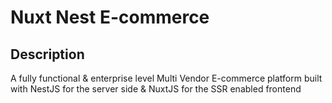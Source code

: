 # Nuxt Nest E-commerce
## Description

A fully functional & enterprise level Multi Vendor E-commerce platform built with NestJS for the server side & NuxtJS for the SSR enabled frontend